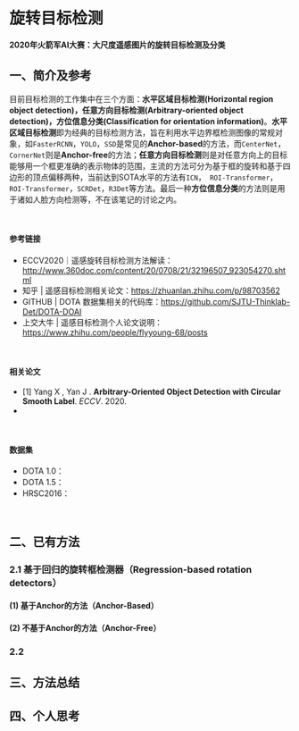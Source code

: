 # 旋转目标检测

**2020年火箭军AI大赛：大尺度遥感图片的旋转目标检测及分类**



## 一、简介及参考

目前目标检测的工作集中在三个方面：**水平区域目标检测(Horizontal region object detection)，任意方向目标检测(Arbitrary-oriented object detection)，方位信息分类(Classification for orientation information)**。**水平区域目标检测**即为经典的目标检测方法，旨在利用水平边界框检测图像的常规对象，如`FasterRCNN`，`YOLO`，`SSD`是常见的**Anchor-based**的方法，而`CenterNet`，`CornerNet`则是**Anchor-free**的方法；**任意方向目标检测**则是对任意方向上的目标能够用一个框更准确的表示物体的范围，主流的方法可分为基于框的旋转和基于四边形的顶点偏移两种，当前达到SOTA水平的方法有`ICN`，`	ROI-Transformer`，`	ROI-Transformer`，`SCRDet`，`R3Det`等方法。最后一种**方位信息分类**的方法则是用于诸如人脸方向检测等，不在该笔记的讨论之内。

<br>

#### 参考链接

* ECCV2020｜遥感旋转目标检测方法解读：http://www.360doc.com/content/20/0708/21/32196507_923054270.shtml
* 知乎 | 遥感目标检测相关论文：https://zhuanlan.zhihu.com/p/98703562
* GITHUB | DOTA 数据集相关的代码库：https://github.com/SJTU-Thinklab-Det/DOTA-DOAI
* 上交大牛 | 遥感目标检测个人论文说明：https://www.zhihu.com/people/flyyoung-68/posts

<br>

#### 相关论文

* [1] Yang X , Yan J . **Arbitrary-Oriented Object Detection with Circular Smooth Label**. *ECCV*. 2020.
* 

<br>

#### 数据集

* DOTA 1.0：
* DOTA 1.5：
* HRSC2016：

<br>

## 二、已有方法

### 2.1 基于回归的旋转框检测器（Regression-based rotation detectors）

#### (1) 基于Anchor的方法（Anchor-Based）



#### (2) 不基于Anchor的方法（Anchor-Free）



### 2.2 





## 三、方法总结







## 四、个人思考

